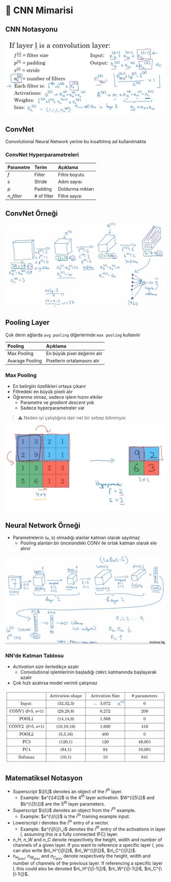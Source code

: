 # 💒 CNN Mimarisi

## CNN Notasyonu

![](../../.gitbook/assets/image%20%2829%29.png)

## ConvNet

Convolutional Neural Network yerine bu kısaltılmış ad kullanılmakta

### ConvNet Hyperparametreleri

| Parametre | Terim | Açıklama |
| :--- | :--- | :--- |
| $f$ | Filter | Filtre boyutu |
| $s$ | Stride | Adım sayısı |
| $p$ | Padding | Doldurma miktarı |
| $n\_{filter}$ | \# of filter | Filtre sayısı |

## ConvNet Örneği

![](../../.gitbook/assets/image%20%289%29.png)

## Pooling Layer

Çok derin ağlarda `avg pooling` diğerlerinde `max pooling` kullanılır

| Pooling | Açıklama |
| :--- | :--- |
| Max Pooling | En büyük pixel değerini alır |
| Avarage Pooling | Pixellerin ortalamasını alır |

### Max Pooling

* En belirgiin özellikleri ortaya çıkarır
* Filtredeki en büyük pixeli alır
* Öğrenme olmaz, sadece işlem hızını etkiler
  * Parametre ve _gradient descent_ yok
  * Sadece hyperparametreler var

> ⚠ Neden iyi çalıştığına dair net bir sebep bilinmiyor.

![](../../.gitbook/assets/image%20%2815%29.png)

## Neural Network Örneği

* Parametrelerin \(`w`, `b`\) olmadığı alanlar katman olarak sayılmaz
  * Pooling alanları bir öncesindeki CONV ile ortak katman olarak ele alınır

![](../../.gitbook/assets/image%20%2838%29.png)

### NN'de Katman Tablosu

* _Activation size_ ilerledikçe azalır
  * Convolutional işlemlerinin başladığı `CONV1` katmanında başlayarak azalır
* Çok hızlı azalırsa model verimli çalışmaz

![](../../.gitbook/assets/image%20%2839%29.png)

## Matematiksel Notasyon

* Superscript $\[l\]$ denotes an object of the $l^{th}$ layer.
  * Example: $a^{\[4\]}$ is the $4^{th}$ layer activation. $W^{\[5\]}$ and $b^{\[5\]}$ are the $5^{th}$ layer parameters.
* Superscript $\(i\)$ denotes an object from the $i^{th}$ example.
  * Example: $x^{\(i\)}$ is the $i^{th}$ training example input.
* Lowerscript $i$ denotes the $i^{th}$ entry of a vector.
  * Example: $a^{\[l\]}\_i$ denotes the $i^{th}$ entry of the activations in layer $l$, assuming this is a fully connected \(FC\) layer.
* $n\_H$, $n\_W$ and $n\_C$ denote respectively the height, width and number of channels of a given layer. If you want to reference a specific layer $l$, you can also write $n\_H^{\[l\]}$, $n\_W^{\[l\]}$, $n\_C^{\[l\]}$.
* $n_{H_{prev}}$, $n_{W_{prev}}$ and $n_{C_{prev}}$ denote respectively the height, width and number of channels of the previous layer. If referencing a specific layer $l$, this could also be denoted $n\_H^{\[l-1\]}$, $n\_W^{\[l-1\]}$, $n\_C^{\[l-1\]}$.

